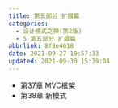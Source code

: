 ```yaml
---
title: 第五部分 扩展篇
categories: 
  - 设计模式之禅(第2版)
  - 5 第五部分 扩展篇
abbrlink: 8f8e4618
date: 2021-09-27 19:57:33
updated: 2021-09-30 15:39:04
---
```

- 第37章 MVC框架 
- 第38章 新模式
